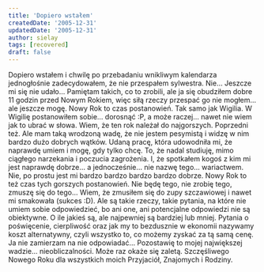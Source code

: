 ```yaml
---
title: 'Dopiero wstałem'
createdDate: '2005-12-31'
updatedDate: '2005-12-31'
author: sielay
tags: [recovered]
draft: false
---
```


Dopiero wstałem i chwilę po przebadaniu wnikliwym kalendarza jednogłośnie zadecydowałem, że nie przespałem sylwestra. Nie… Jeszcze mi się nie udało… Pamiętam takich, co to zrobili, ale ja się obudziłem dobre 11 godzin przed Nowym Rokiem, więc siłą rzeczy przespać go nie mogłem… ale jeszcze mogę.
Nowy Rok to czas postanowień. Tak samo jak Wigilia. W Wigilię postanowiłem sobie… dorosnąć :P, a może raczej… nawet nie wiem jak to ubrać w słowa. Wiem, że ten rok należał do najgorszych. Poprzedni też. Ale mam taką wrodzoną wadę, że nie jestem pesymistą i widzę w nim bardzo dużo dobrych wątków. Udaną pracę, która udowodniła mi, że naprawdę umiem i mogę, gdy tylko chcę. To, że nadal studiuję, mimo ciągłego narzekania i poczucia zagrożenia. I, że spotkałem kogoś z kim mi jest naprawdę dobrze… a jednocześnie… nie nazwę tego… wariactwem. Nie, po prostu jest mi bardzo bardzo bardzo bardzo dobrze.
Nowy Rok to też czas tych gorszych postanowień. Nie będę tego, nie zrobię tego, zmuszę się do tego… Wiem, że zmusiłem się do zupy szczawiowej i nawet mi smakowała (sukces :D). Ale są takie rzeczy, takie pytania, na które nie umiem sobie odpowiedzieć, bo ani one, ani potencjalne odpowiedzi nie są obiektywne. O ile jakieś są, ale najpewniej są bardziej lub mniej. Pytania o poświęcenie, cierpliwość oraz jak my to bezdusznie w ekonomii nazywamy koszt alternatywny, czyli wszystko to, co możemy zyskać za tą samą cenę. Ja nie zamierzam na nie odpowiadać… Pozostawię to mojej największej wadzie… nieobliczalności. Może raz okaże się zaletą.
Szczęśliwego Nowego Roku dla wszystkich moich Przyjaciół, Znajomych i Rodziny.
